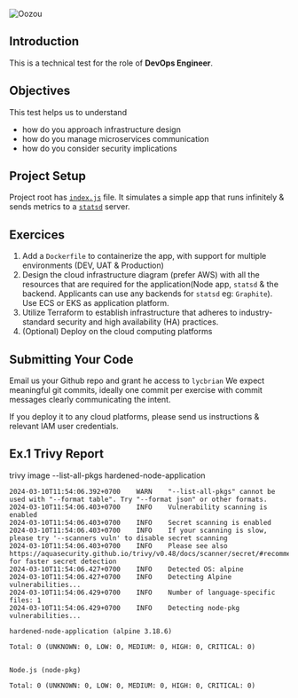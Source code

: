 ![Oozou](https://cdn.oozou.com/assets/website/favicon-32x32-31e7864857aa3fc3b35d0c34bfea6b8e0cdeb22f8f6317701c0f7f0df564543f.png)


## Introduction

This is a technical test for the role of **DevOps Engineer**.

## Objectives

This test helps us to understand
- how do you approach infrastructure design
- how do you manage microservices communication
- how do you consider security implications

## Project Setup

Project root has [`index.js`](/index.js) file. It simulates a simple app that runs infinitely & sends metrics to a [`statsd`](https://github.com/statsd/statsd) server.

## Exercices

  1. Add a `Dockerfile` to containerize the app, with support for multiple environments (DEV, UAT & Production)
  2. Design the cloud infrastructure diagram (prefer AWS) with all the resources that are required for the application(Node app, `statsd` & the backend. Applicants can use any backends for `statsd` eg: `Graphite`). Use ECS or EKS as application platform.
  3. Utilize Terraform to establish infrastructure that adheres to industry-standard security and high availability (HA) practices.
  4. (Optional) Deploy on the cloud computing platforms

## Submitting Your Code

Email us your Github repo and grant he access to `lycbrian` We expect meaningful git commits, ideally one commit per exercise with commit messages clearly communicating the intent.

If you deploy it to any cloud platforms, please send us instructions & relevant IAM user credentials.


## Ex.1 Trivy Report

trivy image --list-all-pkgs hardened-node-application

```
2024-03-10T11:54:06.392+0700	WARN	"--list-all-pkgs" cannot be used with "--format table". Try "--format json" or other formats.
2024-03-10T11:54:06.403+0700	INFO	Vulnerability scanning is enabled
2024-03-10T11:54:06.403+0700	INFO	Secret scanning is enabled
2024-03-10T11:54:06.403+0700	INFO	If your scanning is slow, please try '--scanners vuln' to disable secret scanning
2024-03-10T11:54:06.403+0700	INFO	Please see also https://aquasecurity.github.io/trivy/v0.48/docs/scanner/secret/#recommendation for faster secret detection
2024-03-10T11:54:06.427+0700	INFO	Detected OS: alpine
2024-03-10T11:54:06.427+0700	INFO	Detecting Alpine vulnerabilities...
2024-03-10T11:54:06.429+0700	INFO	Number of language-specific files: 1
2024-03-10T11:54:06.429+0700	INFO	Detecting node-pkg vulnerabilities...

hardened-node-application (alpine 3.18.6)

Total: 0 (UNKNOWN: 0, LOW: 0, MEDIUM: 0, HIGH: 0, CRITICAL: 0)


Node.js (node-pkg)

Total: 0 (UNKNOWN: 0, LOW: 0, MEDIUM: 0, HIGH: 0, CRITICAL: 0)
```